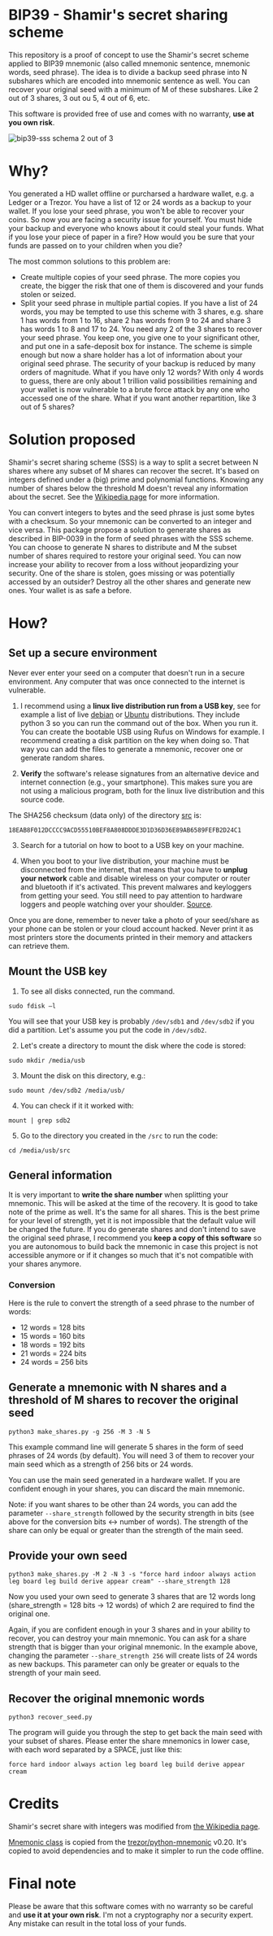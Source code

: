 # BIP39 - Shamir's secret sharing scheme
This repository is a proof of concept to use the Shamir's secret scheme applied to BIP39 mnemonic (also called mnemonic sentence, mnemonic words, seed phrase). The idea is to divide a backup seed phrase into N subshares which are encoded into mnemonic sentence as well. You can recover your original seed with a minimum of M of these subshares. Like 2 out of 3 shares, 3 out ou 5, 4 out of 6, etc.

This software is provided free of use and comes with no warranty, **use at you own risk**.

![bip39-sss schema 2 out of 3](doc/2-out-of-3.png)


# Why?
You generated a HD wallet offline or purcharsed a hardware wallet, e.g. a Ledger or a Trezor. You have a list of 12 or 24 words as a backup to your wallet. If you lose your seed phrase, you won't be able to recover your coins. So now you are facing a security issue for yourself. You must hide your backup and everyone who knows about it could steal your funds. What if you lose your piece of paper in a fire? How would you be sure that your funds are passed on to your children when you die?

The most common solutions to this problem are:
* Create multiple copies of your seed phrase. The more copies you create, the bigger the risk that one of them is discovered and your funds stolen or seized.
* Split your seed phrase in multiple partial copies. If you have a list of 24 words, you may be tempted to use this scheme with 3 shares, e.g. share 1 has words from 1 to 16, share 2 has words from 9 to 24 and share 3 has words 1 to 8 and 17 to 24. You need any 2 of the 3 shares to recover your seed phrase. You keep one, you give one to your significant other, and put one in a safe-deposit box for instance. The scheme is simple enough but now a share holder has a lot of information about your original seed phrase. The security of your backup is reduced by many orders of magnitude. What if you have only 12 words? With only 4 words to guess, there are only about 1 trillion valid possibilities remaining and your wallet is now vulnerable to a brute force attack by any one who accessed one of the share. What if you want another repartition, like 3 out of 5 shares?

# Solution proposed
Shamir's secret sharing scheme (SSS) is a way to split a secret between N shares where any subset of M shares can recover the secret. It's based on integers defined under a (big) prime and polynomial functions. Knowing any number of shares below the threshold M doesn't reveal any information about the secret. See the [Wikipedia page](https://en.wikipedia.org/wiki/Shamir%27s_Secret_Sharing) for more information.

You can convert integers to bytes and the seed phrase is just some bytes with a checksum. So your mnemonic can be converted to an integer and vice versa.
This package propose a solution to generate shares as described in BIP-0039 in the form of seed phrases with the SSS scheme. You can choose to generate N shares to distribute and M the subset number of shares required to restore your original seed. You can now increase your ability to recover from a loss without jeopardizing your security. One of the share is stolen, goes missing or was potentially accessed by an outsider? Destroy all the other shares and generate new ones. Your wallet is as safe a before.

# How?

## Set up a secure environment
Never ever enter your seed on a computer that doesn't run in a secure environment. Any computer that was once connected to the internet is vulnerable.

1. I recommend using a **linux live distribution run from a USB key**, see for example a list of live [debian](https://www.debian.org/CD/live/) or [Ubuntu](https://ubuntu.com/download/desktop) distributions. They include python 3 so you can run the command out of the box. When you run it. You can create the bootable USB using Rufus on Windows for example. I recommend creating a disk partition on the key when doing so. That way you can add the files to generate a mnemonic, recover one or generate random shares. 

2. **Verify** the software's release signatures from an alternative device and internet connection (e.g., your smartphone). This makes sure you are not using a malicious program, both for the linux live distribution and this source code.

The SHA256 checksum (data only) of the directory [src](/src) is:
```
18EAB8F012DCCCC9ACD55510BEF8A808DDDE3D1D36D36E89AB6589FEFB2D24C1
```

3. Search for a tutorial on how to boot to a USB key on your machine.

4. When you boot to your live distribution, your machine must be disconnected from the internet, that means that you have to **unplug your network** cable and disable wireless on your computer or router and bluetooth if it's activated. This prevent malwares and keyloggers from getting your seed. You still need to pay attention to hardware loggers and people watching over your shoulder. [Source](https://en.bitcoin.it/wiki/How_to_set_up_a_secure_offline_savings_wallet).

Once you are done, remember to never take a photo of your seed/share as your phone can be stolen or your cloud account hacked. Never print it as most printers store the documents printed in their memory and attackers can retrieve them.

## Mount the USB key
1. To see all disks connected, run the command. 
```
sudo fdisk –l
```
You will see that your USB key is probably `/dev/sdb1` and `/dev/sdb2` if you did a partition. Let's assume you put the code in `/dev/sdb2`.

2. Let's create a directory to mount the disk where the code is stored:
```
sudo mkdir /media/usb
```

3. Mount the disk on this directory, e.g.: 
```
sudo mount /dev/sdb2 /media/usb/
```
4. You can check if it it worked with:
```
mount | grep sdb2
```
5. Go to the directory you created in the `/src` to run the code:
```
cd /media/usb/src
```

## General information
It is very important to **write the share number** when splitting your mnemonic. This will be asked at the time of the recovery. It is good to take note of the prime as well. It's the same for all shares. This is the best prime for your level of strength, yet it is not impossible that the default value will be changed the future. If you do generate shares and don't intend to save the original seed phrase, I recommend you **keep a copy of this software** so you are autonomous to build back the mnemonic in case this project is not accessible anymore or if it changes so much that it's not compatible with your shares anymore.

### Conversion
Here is the rule to convert the strength of a seed phrase to the number of words:
- 12 words = 128 bits
- 15 words = 160 bits
- 18 words = 192 bits
- 21 words = 224 bits
- 24 words = 256 bits

## Generate a mnemonic with N shares and a threshold of M shares to recover the original seed
```
python3 make_shares.py -g 256 -M 3 -N 5
```

This example command line will generate 5 shares in the form of seed phrases of 24 words (by default). You will need 3 of them to recover your main seed which as a strength of 256 bits or 24 words.

You can use the main seed generated in a hardware wallet. If you are confident enough in your shares, you can discard the main mnemonic.

Note: if you want shares to be other than 24 words, you can add the parameter `--share_strength` followed by the security strength in bits (see above for the conversion bits <-> number of words). The strength of the share can only be equal or greater than the strength of the main seed.

## Provide your own seed
```
python3 make_shares.py -M 2 -N 3 -s "force hard indoor always action leg board leg build derive appear cream" --share_strength 128
```

Now you used your own seed to generate 3 shares that are 12 words long (share_strength = 128 bits -> 12 words) of which 2 are required to find the original one.

Again, if you are confident enough in your 3 shares and in your ability to recover, you can destroy your main mnemonic. You can ask for a share strength that is bigger than your original mnemonic. In the example above, changing the parameter `--share_strength 256` will create lists of 24 words as new backups. This parameter can only be greater or equals to the strength of your main seed.

## Recover the original mnemonic words
```
python3 recover_seed.py
```
The program will guide you through the step to get back the main seed with your subset of shares. Please enter the share mnemonics in lower case, with each word separated by a SPACE, just like this:
```
force hard indoor always action leg board leg build derive appear cream
```

# Credits
Shamir's secret share with integers was modified from [the Wikipedia page](https://en.wikipedia.org/wiki/Shamir%27s_Secret_Sharing).

[Mnemonic class](/src/mnemonic.py) is copied from the [trezor/python-mnemonic](https://github.com/trezor/python-mnemonic) v0.20. It's copied to avoid dependencies and to make it simpler to run the code offline.

# Final note
Please be aware that this software comes with no warranty so be careful and **use it at your own risk**. I'm not a cryptography nor a security expert. Any mistake can result in the total loss of your funds.
